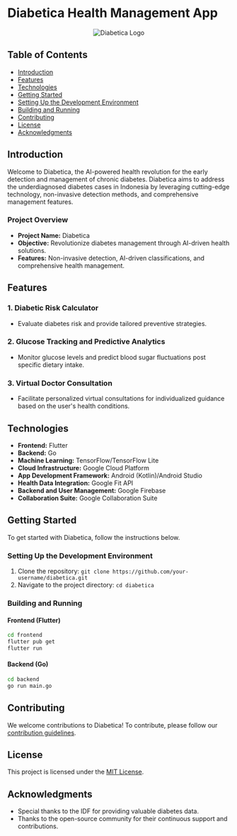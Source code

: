 # Diabetica Health Management App

<p align="center">
  <img src="link_to_your_logo.png" alt="Diabetica Logo">
</p>

## Table of Contents

- [Introduction](#introduction)
- [Features](#features)
- [Technologies](#technologies)
- [Getting Started](#getting-started)
- [Setting Up the Development Environment](#setting-up-the-development-environment)
- [Building and Running](#building-and-running)
- [Contributing](#contributing)
- [License](#license)
- [Acknowledgments](#acknowledgments)

## Introduction

Welcome to Diabetica, the AI-powered health revolution for the early detection and management of chronic diabetes. Diabetica aims to address the underdiagnosed diabetes cases in Indonesia by leveraging cutting-edge technology, non-invasive detection methods, and comprehensive management features.

### Project Overview

- **Project Name:** Diabetica
- **Objective:** Revolutionize diabetes management through AI-driven health solutions.
- **Features:** Non-invasive detection, AI-driven classifications, and comprehensive health management.

## Features

### 1. Diabetic Risk Calculator
- Evaluate diabetes risk and provide tailored preventive strategies.

### 2. Glucose Tracking and Predictive Analytics
- Monitor glucose levels and predict blood sugar fluctuations post specific dietary intake.

### 3. Virtual Doctor Consultation
- Facilitate personalized virtual consultations for individualized guidance based on the user's health conditions.

## Technologies

- **Frontend:** Flutter
- **Backend:** Go
- **Machine Learning:** TensorFlow/TensorFlow Lite
- **Cloud Infrastructure:** Google Cloud Platform
- **App Development Framework:** Android (Kotlin)/Android Studio
- **Health Data Integration:** Google Fit API
- **Backend and User Management:** Google Firebase
- **Collaboration Suite:** Google Collaboration Suite

## Getting Started

To get started with Diabetica, follow the instructions below.

### Setting Up the Development Environment

1. Clone the repository: `git clone https://github.com/your-username/diabetica.git`
2. Navigate to the project directory: `cd diabetica`

### Building and Running

#### Frontend (Flutter)

```bash
cd frontend
flutter pub get
flutter run
```

#### Backend (Go)

```bash
cd backend
go run main.go
```

## Contributing

We welcome contributions to Diabetica! To contribute, please follow our [contribution guidelines](CONTRIBUTING.md).

## License

This project is licensed under the [MIT License](LICENSE.md).

## Acknowledgments

- Special thanks to the IDF for providing valuable diabetes data.
- Thanks to the open-source community for their continuous support and contributions.
